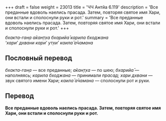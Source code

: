 +++
draft = false
weight = 23013
title = 'ЧЧ Антйа 6.119'
description = 'Все преданные вдоволь наелись прасада. Затем, повторяя святое имя Хари, они встали и сполоснули руки и рот.'
summary = 'Все преданные вдоволь наелись прасада. Затем, повторяя святое имя Хари, они встали и сполоснули руки и рот.'
+++

_бхакта-ган̣а а̄кан̣т̣ха бхарийа̄ карила бходжана  
‘хари’ дхвани кари’ ут̣хи’ каила̄ а̄чамана_

## Пословный перевод

_бхакта_\-_ган̣а_ — все преданные; _а̄кан̣т̣ха_ — по шею; _бхарийа̄_ — наполняясь; _карила_ _бходжана_ — принимали _прасад_; _хари_ _дхвани_ — звук святого имени Хари; _каила̄_ _а̄чамана_ — сполоснули рот и руки.

## Перевод

**Все преданные вдоволь наелись прасада. Затем, повторяя святое имя Хари, они встали и сполоснули руки и рот.**
